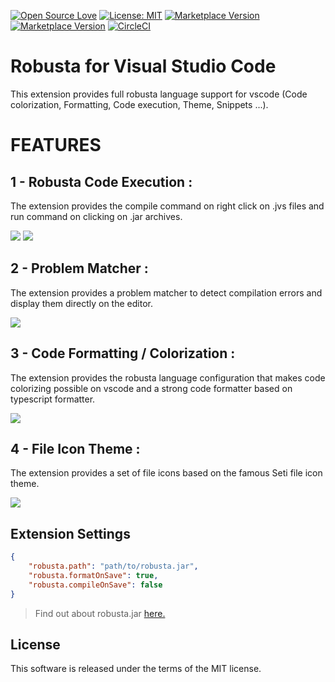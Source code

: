 [![Open Source Love](https://badges.frapsoft.com/os/v1/open-source.svg?v=103)](https://github.com/ellerbrock/open-source-badges/)
[![License: MIT](https://img.shields.io/badge/License-MIT-green.svg)](https://opensource.org/licenses/MIT)
[![Marketplace Version](https://vsmarketplacebadge.apphb.com/version/meshredded.robusta.svg "Current Release")](https://marketplace.visualstudio.com/items?itemName=meshredded.robusta)
[![Marketplace Version](https://vsmarketplacebadge.apphb.com/installs/meshredded.robusta.svg "Installs")](https://marketplace.visualstudio.com/items?itemName=meshredded.robusta)
[![CircleCI](https://circleci.com/gh/Meshredded/vscode-robusta/tree/master.svg?style=svg)](https://circleci.com/gh/Meshredded/vscode-robusta/tree/master)
# Robusta for Visual Studio Code
This extension provides full robusta language support for vscode (Code colorization, Formatting, Code execution, Theme, Snippets ...).


# FEATURES
## 1 - Robusta Code Execution :
The extension provides the compile command on right click on .jvs files and run command on clicking on .jar archives.

![](https://user-images.githubusercontent.com/10856604/68254605-3326dc80-002b-11ea-9e00-e4aa701e7773.png)
![](https://user-images.githubusercontent.com/10856604/68254606-3326dc80-002b-11ea-8995-821b717c2999.png)

## 2 - Problem Matcher :
The extension provides a problem matcher to detect compilation errors and display them directly on the editor.

![](https://user-images.githubusercontent.com/10856604/68254838-f0b1cf80-002b-11ea-8ea1-3cd6b316102d.png)

## 3 - Code Formatting / Colorization :
The extension provides the robusta language configuration that makes code colorizing possible on vscode and a strong code formatter based on typescript formatter.

![](https://user-images.githubusercontent.com/10856604/67442191-21434380-f600-11e9-82ea-ddd80a693807.gif)

## 4 - File Icon Theme :
The extension provides a set of file icons based on the famous Seti file icon theme.

![](https://user-images.githubusercontent.com/10856604/67438724-8bee8200-f5f4-11e9-94df-dff3d06a3877.png)



## Extension Settings
```json
{
    "robusta.path": "path/to/robusta.jar",
    "robusta.formatOnSave": true,
    "robusta.compileOnSave": false
}
```
> Find out about robusta.jar [here.](https://github.com/Meshredded/robusta)

## License
This software is released under the terms of the MIT license.